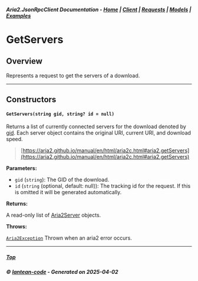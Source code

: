 ##### Aria2.JsonRpcClient Documentation  - [Home](index.md) | [Client](client.md) | [Requests](requests.md) | [Models](models.md) | [Examples](examples.md)

# GetServers

## Overview

Represents a request to get the servers of a download.

---

## Constructors
#### `GetServers(string gid, string? id = null)`

Returns a list of currently connected servers for the download denoted by [gid](#GetServers_string_gid__string__id___null_gid).
Each server object contains the original URI, current URI, and download speed.

> [https://aria2.github.io/manual/en/html/aria2c.html#aria2.getServers](https://aria2.github.io/manual/en/html/aria2c.html#aria2.getServers)

**Parameters:**
<a id="GetServers_string_gid__string__id___null_gid"></a>
- `gid` (`string`): The GID of the download.
<a id="GetServers_string_gid__string__id___null_id"></a>
- `id` (`string` (optional, default: null)): The tracking id for the request. If this is omitted it will be generated automatically.

**Returns:**

A read-only list of [Aria2Server](model_Aria2Server.md) objects.

**Throws:**

[`Aria2Exception`](Aria2Exception.md)
Thrown when an aria2 error occurs.

---




##### [Top](#top)
##### © [lantean-code](https://github.com/lantean-code) - _Generated on 2025-04-02_
